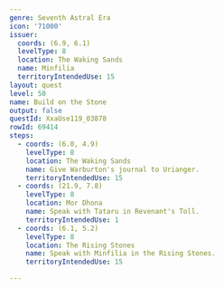 ```yaml
---
genre: Seventh Astral Era
icon: '71000'
issuer:
  coords: (6.9, 6.1)
  levelType: 8
  location: The Waking Sands
  name: Minfilia
  territoryIntendedUse: 15
layout: quest
level: 50
name: Build on the Stone
output: false
questId: XxaUse119_03878
rowId: 69414
steps:
  - coords: (6.0, 4.9)
    levelType: 8
    location: The Waking Sands
    name: Give Warburton's journal to Urianger.
    territoryIntendedUse: 15
  - coords: (21.9, 7.8)
    levelType: 8
    location: Mor Dhona
    name: Speak with Tataru in Revenant's Toll.
    territoryIntendedUse: 1
  - coords: (6.1, 5.2)
    levelType: 8
    location: The Rising Stones
    name: Speak with Minfilia in the Rising Stones.
    territoryIntendedUse: 15

---
```

